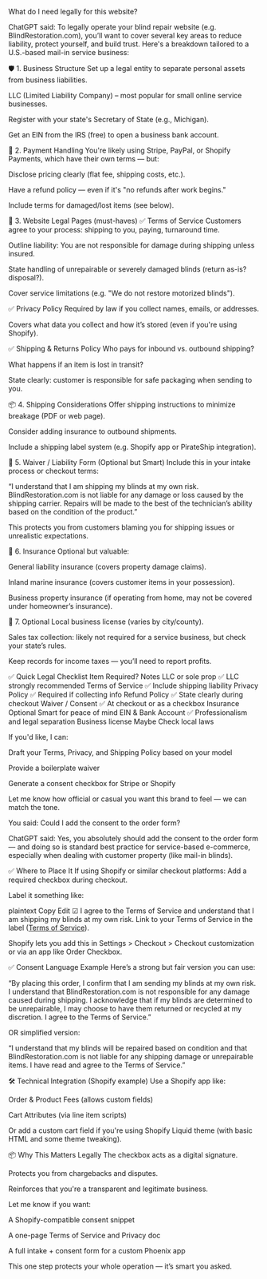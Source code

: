 What do I need legally for this website?

ChatGPT said:
To legally operate your blind repair website (e.g. BlindRestoration.com), you’ll want to cover several key areas to reduce liability, protect yourself, and build trust. Here's a breakdown tailored to a U.S.-based mail-in service business:

🛡️ 1. Business Structure
Set up a legal entity to separate personal assets from business liabilities.

LLC (Limited Liability Company) – most popular for small online service businesses.

Register with your state's Secretary of State (e.g., Michigan).

Get an EIN from the IRS (free) to open a business bank account.

💸 2. Payment Handling
You're likely using Stripe, PayPal, or Shopify Payments, which have their own terms — but:

Disclose pricing clearly (flat fee, shipping costs, etc.).

Have a refund policy — even if it's "no refunds after work begins."

Include terms for damaged/lost items (see below).

📄 3. Website Legal Pages (must-haves)
✅ Terms of Service
Customers agree to your process: shipping to you, paying, turnaround time.

Outline liability: You are not responsible for damage during shipping unless insured.

State handling of unrepairable or severely damaged blinds (return as-is? disposal?).

Cover service limitations (e.g. "We do not restore motorized blinds").

✅ Privacy Policy
Required by law if you collect names, emails, or addresses.

Covers what data you collect and how it’s stored (even if you're using Shopify).

✅ Shipping & Returns Policy
Who pays for inbound vs. outbound shipping?

What happens if an item is lost in transit?

State clearly: customer is responsible for safe packaging when sending to you.

📦 4. Shipping Considerations
Offer shipping instructions to minimize breakage (PDF or web page).

Consider adding insurance to outbound shipments.

Include a shipping label system (e.g. Shopify app or PirateShip integration).

📝 5. Waiver / Liability Form (Optional but Smart)
Include this in your intake process or checkout terms:

“I understand that I am shipping my blinds at my own risk. BlindRestoration.com is not liable for any damage or loss caused by the shipping carrier. Repairs will be made to the best of the technician’s ability based on the condition of the product.”

This protects you from customers blaming you for shipping issues or unrealistic expectations.

💼 6. Insurance
Optional but valuable:

General liability insurance (covers property damage claims).

Inland marine insurance (covers customer items in your possession).

Business property insurance (if operating from home, may not be covered under homeowner’s insurance).

🧾 7. Optional
Local business license (varies by city/county).

Sales tax collection: likely not required for a service business, but check your state’s rules.

Keep records for income taxes — you’ll need to report profits.

✅ Quick Legal Checklist
Item Required? Notes
LLC or sole prop ✅ LLC strongly recommended
Terms of Service ✅ Include shipping liability
Privacy Policy ✅ Required if collecting info
Refund Policy ✅ State clearly during checkout
Waiver / Consent ✅ At checkout or as a checkbox
Insurance Optional Smart for peace of mind
EIN & Bank Account ✅ Professionalism and legal separation
Business license Maybe Check local laws

If you'd like, I can:

Draft your Terms, Privacy, and Shipping Policy based on your model

Provide a boilerplate waiver

Generate a consent checkbox for Stripe or Shopify

Let me know how official or casual you want this brand to feel — we can match the tone.

You said:
Could I add the consent to the order form?

ChatGPT said:
Yes, you absolutely should add the consent to the order form — and doing so is standard best practice for service-based e-commerce, especially when dealing with customer property (like mail-in blinds).

✅ Where to Place It
If using Shopify or similar checkout platforms:
Add a required checkbox during checkout.

Label it something like:

plaintext
Copy
Edit
☑ I agree to the Terms of Service and understand that I am shipping my blinds at my own risk.
Link to your Terms of Service in the label (<a href="/terms">Terms of Service</a>).

Shopify lets you add this in Settings > Checkout > Checkout customization or via an app like Order Checkbox.

✅ Consent Language Example
Here’s a strong but fair version you can use:

“By placing this order, I confirm that I am sending my blinds at my own risk. I understand that BlindRestoration.com is not responsible for any damage caused during shipping. I acknowledge that if my blinds are determined to be unrepairable, I may choose to have them returned or recycled at my discretion. I agree to the Terms of Service.”

OR simplified version:

“I understand that my blinds will be repaired based on condition and that BlindRestoration.com is not liable for any shipping damage or unrepairable items. I have read and agree to the Terms of Service.”

🛠️ Technical Integration (Shopify example)
Use a Shopify app like:

Order & Product Fees (allows custom fields)

Cart Attributes (via line item scripts)

Or add a custom cart field if you're using Shopify Liquid theme (with basic HTML and some theme tweaking).

📦 Why This Matters Legally
The checkbox acts as a digital signature.

Protects you from chargebacks and disputes.

Reinforces that you're a transparent and legitimate business.

Let me know if you want:

A Shopify-compatible consent snippet

A one-page Terms of Service and Privacy doc

A full intake + consent form for a custom Phoenix app

This one step protects your whole operation — it’s smart you asked.
